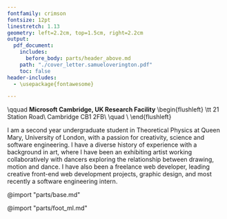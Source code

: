 ```yaml
---
fontfamily: crimson
fontsize: 12pt
linestretch: 1.13
geometry: left=2.2cm, top=1.5cm, right=2.2cm
output:
  pdf_document:
    includes:
      before_body: parts/header_above.md
    path: "./cover_letter.samueloverington.pdf"
    toc: false
header-includes:
  - \usepackage{fontawesome}

---
```

\qquad
**Microsoft Cambridge, UK Research Facility**
\begin{flushleft}
\tt
21 Station Road\\
Cambridge CB1 2FB\\
\quad \\
\end{flushleft}

<!-- # SELF INTRODUCTION -->
<!-- The “Intro” Paragraph – Grab the reader’s attention. Introduce yourself, & state why you’re a good fit.  -->
I am a second year undergraduate student in Theoretical Physics at Queen Mary, University of London, with a passion for creativity, science and software engineering.  I have a diverse history of experience with a background in art, where I have been an exhibiting artist working collaboratively with dancers exploring the relationship between drawing, motion and dance.  I have also been a freelance web developer, leading creative front-end web development projects, graphic design, and most recently a software engineering intern.

@import "parts/base.md"

@import "parts/foot_ml.md"
